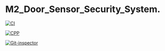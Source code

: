 # M2_Door_Sensor_Security_System.

[![CI](https://github.com/ambikakb/M2_Door_Sensor_Security_System./actions/workflows/CI.yml/badge.svg)](https://github.com/ambikakb/M2_Door_Sensor_Security_System./actions/workflows/CI.yml)

[![CPP](https://github.com/ambikakb/M2_Door_Sensor_Security_System./actions/workflows/CPP.yml/badge.svg)](https://github.com/ambikakb/M2_Door_Sensor_Security_System./actions/workflows/CPP.yml)

[![Git-inspector](https://github.com/ambikakb/M2_Door_Sensor_Security_System./actions/workflows/Git-inspector.yml/badge.svg)](https://github.com/ambikakb/M2_Door_Sensor_Security_System./actions/workflows/Git-inspector.yml)
